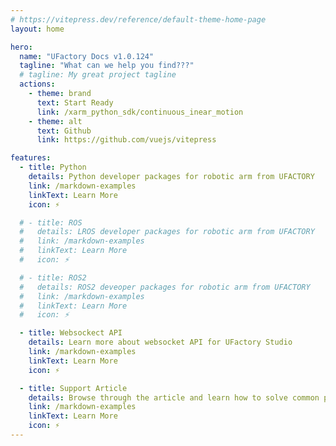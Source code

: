 ```yaml
---
# https://vitepress.dev/reference/default-theme-home-page
layout: home

hero:
  name: "UFactory Docs v1.0.124"
  tagline: "What can we help you find???"
  # tagline: My great project tagline
  actions:
    - theme: brand
      text: Start Ready
      link: /xarm_python_sdk/continuous_inear_motion
    - theme: alt
      text: Github
      link: https://github.com/vuejs/vitepress

features:
  - title: Python
    details: Python developer packages for robotic arm from UFACTORY
    link: /markdown-examples
    linkText: Learn More
    icon: ⚡️

  # - title: ROS
  #   details: LROS developer packages for robotic arm from UFACTORY
  #   link: /markdown-examples
  #   linkText: Learn More
  #   icon: ⚡️

  # - title: ROS2
  #   details: ROS2 deveoper packages for robotic arm from UFACTORY
  #   link: /markdown-examples
  #   linkText: Learn More
  #   icon: ⚡️

  - title: Websockect API
    details: Learn more about websocket API for UFactory Studio
    link: /markdown-examples
    linkText: Learn More
    icon: ⚡️

  - title: Support Article
    details: Browse through the article and learn how to solve common problems
    link: /markdown-examples
    linkText: Learn More
    icon: ⚡️
---
```


